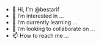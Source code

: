 - 👋 Hi, I’m @bestarif
- 👀 I’m interested in ...
- 🌱 I’m currently learning ...
- 💞️ I’m looking to collaborate on ...
- 📫 How to reach me ...

<!---
bestarif/bestarif is a ✨ special ✨ repository because its `README.md` (this file) appears on your GitHub profile.
You can click the Preview link to take a look at your changes.
--->
